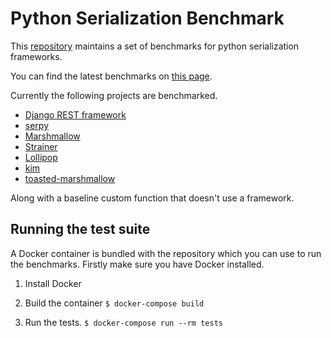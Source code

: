 # Python Serialization Benchmark

This [repository](http://github.com/voidfiles/python-serialization-benchmark) maintains a set of benchmarks for python serialization frameworks.

You can find the latest benchmarks on [this page](https://voidfiles.github.io/python-serialization-benchmark/).

Currently the following projects are benchmarked.

* [Django REST framework](http://www.django-rest-framework.org/)
* [serpy](http://serpy.readthedocs.io/)
* [Marshmallow](https://marshmallow.readthedocs.io/en/latest/)
* [Strainer](https://github.com/voidfiles/strainer)
* [Lollipop](http://lollipop.readthedocs.io/en/latest/)
* [kim](http://kim.readthedocs.io/en/latest/)
* [toasted-marshmallow](https://github.com/lyft/toasted-marshmallow)

Along with a baseline custom function that doesn't use a framework.


## Running the test suite

A Docker container is bundled with the repository which you can use to run the benchmarks. Firstly make sure you have Docker installed.

1. Install Docker

2. Build the container `$ docker-compose build`

3. Run the tests. `$ docker-compose run --rm tests`
